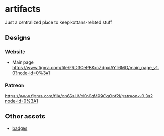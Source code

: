 # artifacts

Just a centralized place to keep kottans-related stuff

## Designs

### Website 
- Main page https://www.figma.com/file/PRD3CePBKxcZdpxiAYT6MO/main_page_v1.0?node-id=0%3A1

### Patreon
https://www.figma.com/file/on6SaUVoKn0qM99CqOpfRl/patreon-v0.3a?node-id=0%3A1


## Other assets

- [badges](badges.md)
